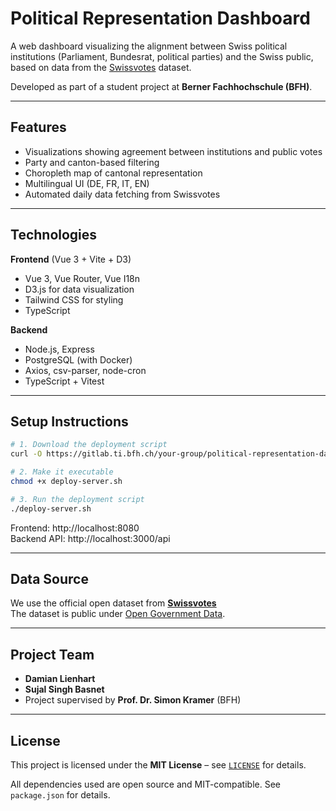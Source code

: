 # Political Representation Dashboard

A web dashboard visualizing the alignment between Swiss political institutions (Parliament, Bundesrat, political parties) and the Swiss public, based on data from the [Swissvotes](https://swissvotes.ch) dataset.

Developed as part of a student project at **Berner Fachhochschule (BFH)**.

---

##  Features

-  Visualizations showing agreement between institutions and public votes
-  Party and canton-based filtering
-  Choropleth map of cantonal representation
-  Multilingual UI (DE, FR, IT, EN)
-  Automated daily data fetching from Swissvotes

---

##  Technologies

**Frontend** (Vue 3 + Vite + D3)
- Vue 3, Vue Router, Vue I18n
- D3.js for data visualization
- Tailwind CSS for styling
- TypeScript

**Backend**
- Node.js, Express
- PostgreSQL (with Docker)
- Axios, csv-parser, node-cron
- TypeScript + Vitest

---

##  Setup Instructions

```bash
# 1. Download the deployment script
curl -O https://gitlab.ti.bfh.ch/your-group/political-representation-dashboard/-/raw/main/deploy-server.sh

# 2. Make it executable
chmod +x deploy-server.sh

# 3. Run the deployment script
./deploy-server.sh

```

Frontend: http://localhost:8080  
Backend API: http://localhost:3000/api

---

##  Data Source

We use the official open dataset from **[Swissvotes](https://swissvotes.ch/page/dataset/)**  
 The dataset is public under [Open Government Data](https://opendata.swiss/en/dataset/swissvotes).

---

##  Project Team

- **Damian Lienhart**
- **Sujal Singh Basnet**
- Project supervised by **Prof. Dr. Simon Kramer** (BFH)

---

##  License

This project is licensed under the **MIT License** – see [`LICENSE`](./LICENSE) for details.

All dependencies used are open source and MIT-compatible. See `package.json` for details.
